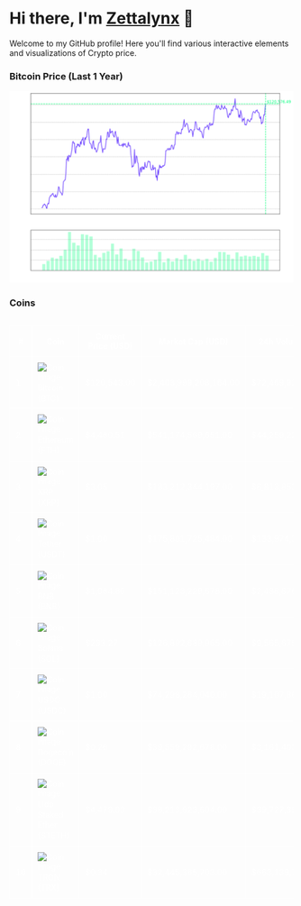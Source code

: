 # Hi there, I'm [Zettalynx](https://github.com/Zettalynx) 👋

Welcome to my GitHub profile! Here you'll find various interactive elements and visualizations of Crypto price.

### Bitcoin Price (Last 1 Year)

![Bitcoin](bitcoin.png)

### Coins

<!--START_SECTION:coins-->

<div style="overflow-x:auto;">
<table style="width: 100%; border-collapse: collapse; color: white;">
  <tr>
    <th style="border: 1px solid white; padding: 10px;">#</th>
    <th style="border: 1px solid white; padding: 10px;">Coin</th>
    <th style="border: 1px solid white; padding: 10px;">Current Price (USD)</th>
    <th style="border: 1px solid white; padding: 10px;">Market Cap (USD)</th>
    <th style="border: 1px solid white; padding: 10px;">24h Volume (USD)</th>
  </tr>
  <tr>
    <td style="border: 1px solid white; padding: 10px;">1</td>
    <td style="border: 1px solid white; padding: 10px;"><img src="https://coin-images.coingecko.com/coins/images/1/large/bitcoin.png?1696501400" alt="Coin Image" style="width: 50px; height: auto; vertical-align: middle;"> <span style="vertical-align: middle;">Bitcoin (BTC)</span></td>
    <td style="border: 1px solid white; padding: 10px;">$120,543.00</td>
    <td style="border: 1px solid white; padding: 10px;">$2,403,999,208,164.00</td>
    <td style="border: 1px solid white; padding: 10px;">$72,469,922,213.00</td>
  </tr>
  <tr>
    <td style="border: 1px solid white; padding: 10px;">2</td>
    <td style="border: 1px solid white; padding: 10px;"><img src="https://coin-images.coingecko.com/coins/images/279/large/ethereum.png?1696501628" alt="Coin Image" style="width: 50px; height: auto; vertical-align: middle;"> <span style="vertical-align: middle;">Ethereum (ETH)</span></td>
    <td style="border: 1px solid white; padding: 10px;">$4,480.51</td>
    <td style="border: 1px solid white; padding: 10px;">$541,174,569,651.00</td>
    <td style="border: 1px solid white; padding: 10px;">$44,259,227,190.00</td>
  </tr>
  <tr>
    <td style="border: 1px solid white; padding: 10px;">3</td>
    <td style="border: 1px solid white; padding: 10px;"><img src="https://coin-images.coingecko.com/coins/images/44/large/xrp-symbol-white-128.png?1696501442" alt="Coin Image" style="width: 50px; height: auto; vertical-align: middle;"> <span style="vertical-align: middle;">XRP (XRP)</span></td>
    <td style="border: 1px solid white; padding: 10px;">$3.05</td>
    <td style="border: 1px solid white; padding: 10px;">$183,212,344,197.00</td>
    <td style="border: 1px solid white; padding: 10px;">$6,813,853,968.00</td>
  </tr>
  <tr>
    <td style="border: 1px solid white; padding: 10px;">4</td>
    <td style="border: 1px solid white; padding: 10px;"><img src="https://coin-images.coingecko.com/coins/images/325/large/Tether.png?1696501661" alt="Coin Image" style="width: 50px; height: auto; vertical-align: middle;"> <span style="vertical-align: middle;">Tether (USDT)</span></td>
    <td style="border: 1px solid white; padding: 10px;">$1.00</td>
    <td style="border: 1px solid white; padding: 10px;">$175,801,725,484.00</td>
    <td style="border: 1px solid white; padding: 10px;">$133,974,349,249.00</td>
  </tr>
  <tr>
    <td style="border: 1px solid white; padding: 10px;">5</td>
    <td style="border: 1px solid white; padding: 10px;"><img src="https://coin-images.coingecko.com/coins/images/825/large/bnb-icon2_2x.png?1696501970" alt="Coin Image" style="width: 50px; height: auto; vertical-align: middle;"> <span style="vertical-align: middle;">BNB (BNB)</span></td>
    <td style="border: 1px solid white; padding: 10px;">$1,084.86</td>
    <td style="border: 1px solid white; padding: 10px;">$151,123,229,678.00</td>
    <td style="border: 1px solid white; padding: 10px;">$2,438,876,249.00</td>
  </tr>
  <tr>
    <td style="border: 1px solid white; padding: 10px;">6</td>
    <td style="border: 1px solid white; padding: 10px;"><img src="https://coin-images.coingecko.com/coins/images/4128/large/solana.png?1718769756" alt="Coin Image" style="width: 50px; height: auto; vertical-align: middle;"> <span style="vertical-align: middle;">Solana (SOL)</span></td>
    <td style="border: 1px solid white; padding: 10px;">$233.27</td>
    <td style="border: 1px solid white; padding: 10px;">$126,892,689,965.00</td>
    <td style="border: 1px solid white; padding: 10px;">$9,565,675,110.00</td>
  </tr>
  <tr>
    <td style="border: 1px solid white; padding: 10px;">7</td>
    <td style="border: 1px solid white; padding: 10px;"><img src="https://coin-images.coingecko.com/coins/images/6319/large/usdc.png?1696506694" alt="Coin Image" style="width: 50px; height: auto; vertical-align: middle;"> <span style="vertical-align: middle;">USDC (USDC)</span></td>
    <td style="border: 1px solid white; padding: 10px;">$1.00</td>
    <td style="border: 1px solid white; padding: 10px;">$74,298,264,040.00</td>
    <td style="border: 1px solid white; padding: 10px;">$19,107,868,515.00</td>
  </tr>
  <tr>
    <td style="border: 1px solid white; padding: 10px;">8</td>
    <td style="border: 1px solid white; padding: 10px;"><img src="https://coin-images.coingecko.com/coins/images/5/large/dogecoin.png?1696501409" alt="Coin Image" style="width: 50px; height: auto; vertical-align: middle;"> <span style="vertical-align: middle;">Dogecoin (DOGE)</span></td>
    <td style="border: 1px solid white; padding: 10px;">$0.26</td>
    <td style="border: 1px solid white; padding: 10px;">$39,559,292,678.00</td>
    <td style="border: 1px solid white; padding: 10px;">$3,161,403,042.00</td>
  </tr>
  <tr>
    <td style="border: 1px solid white; padding: 10px;">9</td>
    <td style="border: 1px solid white; padding: 10px;"><img src="https://coin-images.coingecko.com/coins/images/13442/large/steth_logo.png?1696513206" alt="Coin Image" style="width: 50px; height: auto; vertical-align: middle;"> <span style="vertical-align: middle;">Lido Staked Ether (STETH)</span></td>
    <td style="border: 1px solid white; padding: 10px;">$4,479.03</td>
    <td style="border: 1px solid white; padding: 10px;">$38,213,623,604.00</td>
    <td style="border: 1px solid white; padding: 10px;">$39,727,351.00</td>
  </tr>
  <tr>
    <td style="border: 1px solid white; padding: 10px;">10</td>
    <td style="border: 1px solid white; padding: 10px;"><img src="https://coin-images.coingecko.com/coins/images/1094/large/tron-logo.png?1696502193" alt="Coin Image" style="width: 50px; height: auto; vertical-align: middle;"> <span style="vertical-align: middle;">TRON (TRX)</span></td>
    <td style="border: 1px solid white; padding: 10px;">$0.34</td>
    <td style="border: 1px solid white; padding: 10px;">$32,445,365,703.00</td>
    <td style="border: 1px solid white; padding: 10px;">$663,139,734.00</td>
  </tr>
</table>
</div>

<!--END_SECTION:coins-->


<!--
**Zettalynx/Zettalynx** is a ✨ _special_ ✨ repository because its `README.md` (this file) appears on your GitHub profile.

Here are some ideas to get you started:

- 🔭 I’m currently working on ...
- 🌱 I’m currently learning ...
- 👯 I’m looking to collaborate on ...
- 🤔 I’m looking for help with ...
- 💬 Ask me about ...
- 📫 How to reach me: ...
- 😄 Pronouns: ...
- ⚡ Fun fact: ...
-->
